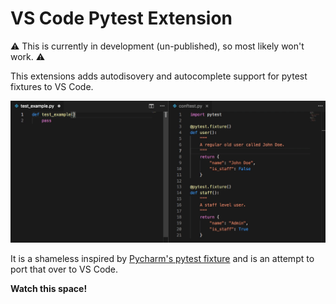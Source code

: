 # VS Code Pytest Extension

⚠️ This is currently in development (un-published), so most likely won't work. ⚠️

This extensions adds autodisovery and autocomplete support for pytest fixtures to VS Code.

![feature X](demo.gif)

It is a shameless inspired by [Pycharm's pytest fixture](https://blog.jetbrains.com/pycharm/2018/08/pycharm-2018-2-and-pytest-fixtures/) and is an attempt to port that over to VS Code.

**Watch this space!**
